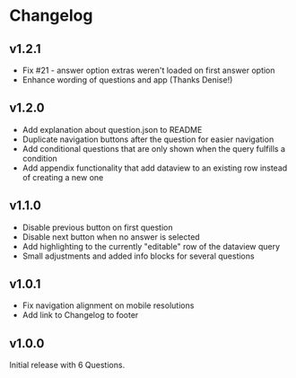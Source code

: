 # Changelog

## v1.2.1 

- Fix #21 - answer option extras weren't loaded on first answer option
- Enhance wording of questions and app (Thanks Denise!)

## v1.2.0

- Add explanation about question.json to README
- Duplicate navigation buttons after the question for easier navigation
- Add conditional questions that are only shown when the query fulfills a condition
- Add appendix functionality that add dataview to an existing row instead of creating a new one

## v1.1.0

- Disable previous button on first question
- Disable next button when no answer is selected
- Add highlighting to the currently "editable" row of the dataview query
- Small adjustments and added info blocks for several questions

## v1.0.1

- Fix navigation alignment on mobile resolutions
- Add link to Changelog to footer

## v1.0.0

Initial release with 6 Questions.